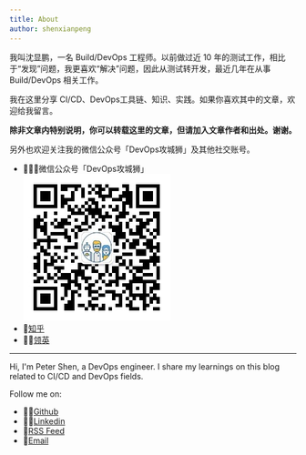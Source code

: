 ```yaml
---
title: About
author: shenxianpeng
---
```



我叫沈显鹏，一名 Build/DevOps 工程师。以前做过近 10 年的测试工作，相比于“发现”问题，我更喜欢“解决”问题，因此从测试转开发，最近几年在从事 Build/DevOps 相关工作。

我在这里分享 CI/CD、DevOps工具链、知识、实践。如果你喜欢其中的文章，欢迎给我留言。

**除非文章内特别说明，你可以转载这里的文章，但请加入文章作者和出处。谢谢。**

另外也欢迎关注我的微信公众号「DevOps攻城狮」及其他社交账号。

* 👨🏼‍💻微信公众号「DevOps攻城狮」
![](index/qrcode.jpg)
* 🚩[知乎](https://www.zhihu.com/people/shenxianpeng)
* 🤙🏻[领英](https://www.linkedin.com/in/xianpeng-shen/)

---

Hi, I'm Peter Shen, a DevOps engineer. I share my learnings on this blog related to CI/CD and DevOps fields.

Follow me on:

* 👨‍💻[Github](https://github.com/shenxianpeng)
* 🤙🏻[Linkedin](https://www.linkedin.com/in/xianpeng-shen/)
* 🚩[RSS Feed](https://shenxianpeng.github.io/atom.xml)
* 📧[Email](mailto:xianpeng.shen@gmail.com)

<!-- <a href="mailto:xianpeng.shen@gmail.com"><img title="Gmail" height="32" width="32" src="https://raw.githubusercontent.com/shenxianpeng/shenxianpeng/master/assets/gmail.svg"></a>
<a href="https://github.com/shenxianpeng"><img title="GitHub" height="32" width="32" src="https://raw.githubusercontent.com/shenxianpeng/shenxianpeng/master/assets/github.svg"></a>
<a href="https://www.linkedin.com/in/xianpeng-shen/"><img title="LinkedIn" height="32" width="32" src="https://raw.githubusercontent.com/shenxianpeng/shenxianpeng/master/assets/linkedin.svg"></a> -->
